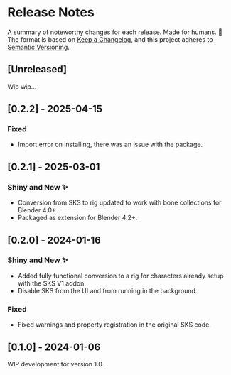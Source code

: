 # Release Notes

A summary of noteworthy changes for each release. Made for humans. 🧻  
The format is based on [Keep a Changelog](https://keepachangelog.com/en/1.1.0/),
and this project adheres to [Semantic Versioning](https://semver.org/spec/v2.0.0.html).

## [Unreleased]

Wip wip...


## [0.2.2] - 2025-04-15

### Fixed
- Import error on installing, there was an issue with the package.


## [0.2.1] - 2025-03-01

### Shiny and New ✨
- Conversion from SKS to rig updated to work with bone collections for Blender 4.0+.
- Packaged as extension for Blender 4.2+.


## [0.2.0] - 2024-01-16

### Shiny and New ✨
- Added fully functional conversion to a rig for characters already setup with the SKS V1 addon.
- Disable SKS from the UI and from running in the background.

### Fixed
- Fixed warnings and property registration in the original SKS code.


## [0.1.0] - 2024-01-06

WIP development for version 1.0.
